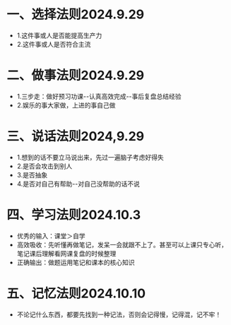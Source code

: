 # 一、选择法则2024.9.29
* 1.这件事或人是否能提高生产力
* 2.这件事或人是否符合主流

# 二、做事法则2024.9.29
* 1.三步走：做好预习功课--认真高效完成--事后复盘总结经验
* 2.娱乐的事大家做，上进的事自己做

# 三、说话法则2024,9.29
* 1.想到的话不要立马说出来，先过一遍脑子考虑好得失
* 2.是否会攻击到别人
* 3.是否抽象
* 4.是否对自己有帮助--对自己没帮助的话不说

# 四、学习法则2024.10.3
* 优秀的输入：课堂＞自学
* 高效吸收：先听懂再做笔记，发呆一会就跟不上了。甚至可以上课只专心听，笔记课后理解看网课复盘的时候整理
* 正确输出：做题运用笔记和课本的核心知识

# 五、记忆法则2024.10.10
* 不论记什么东西，都要先找到一种记法，否则会记得慢，记得混，记不牢！